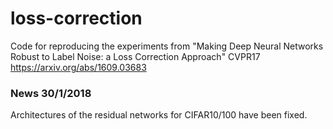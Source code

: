 # loss-correction

Code for reproducing the experiments from "Making Deep Neural Networks Robust to Label Noise: a Loss Correction Approach" CVPR17
https://arxiv.org/abs/1609.03683

### News 30/1/2018

Architectures of the residual networks for CIFAR10/100 have been fixed.

